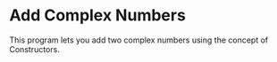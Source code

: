 # Add Complex Numbers 
This program lets you add two complex numbers using the concept of Constructors. 
